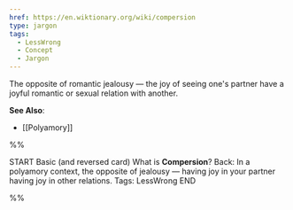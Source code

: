 ```yaml
---
href: https://en.wiktionary.org/wiki/compersion
type: jargon
tags:
  - LessWrong
  - Concept
  - Jargon
---
```


The opposite of romantic jealousy — the joy of seeing one's partner have a joyful romantic or sexual relation with another.

**See Also**:

- [[Polyamory]]




%%

START
Basic (and reversed card)
What is **Compersion**?
Back: In a polyamory context, the opposite of jealousy — having joy in your partner having joy in other relations.
Tags: LessWrong
END

%%
	
